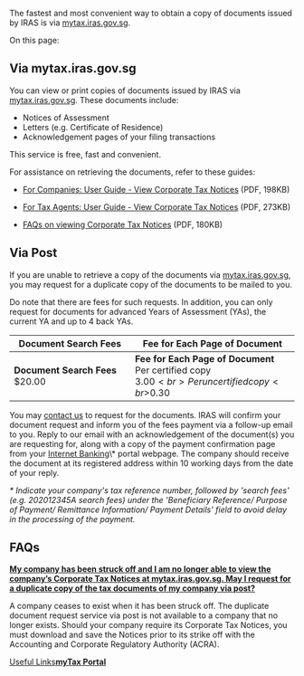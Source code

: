 The fastest and most convenient way to obtain a copy of documents issued by IRAS is via [mytax.iras.gov.sg](https://mytax.iras.gov.sg/ESVWeb/default.aspx "myTax Portal").

On this page:

## Via mytax.iras.gov.sg

You can view or print copies of documents issued by IRAS via [mytax.iras.gov.sg](https://mytax.iras.gov.sg/ESVWeb/default.aspx "mytax.iras.gov.sg").
These documents include:

- Notices of Assessment
- Letters (e.g. Certificate of Residence)
- Acknowledgement pages of your filing transactions

This service is free, fast and convenient.

For assistance on retrieving the documents, refer to these guides:

- [For Companies: User Guide - View Corporate Tax Notices](https://www.iras.gov.sg/media/docs/default-source/uploadedfiles/pdf/user-guide-(tp)_view-corporate-tax-notices.pdf?sfvrsn=46dbb898_14 "user guide (tp)_view corporate tax notices") (PDF, 198KB)
- [For Tax Agents: User Guide - View Corporate Tax Notices](https://www.iras.gov.sg/media/docs/default-source/uploadedfiles/pdf/user-guide-(ta)_view-corporate-tax-notices.pdf?sfvrsn=63e14010_9 "User Guide (TA)_View Corporate Tax Notices") (PDF, 273KB)

- [FAQs on viewing Corporate Tax Notices](https://www.iras.gov.sg/media/docs/default-source/uploadedfiles/pdf/faqs---view-corporate-tax-notices.pdf?sfvrsn=40f34f70_12 "FAQs - View Corporate Tax Notices") (PDF, 180KB)

## Via Post

If you are unable to retrieve a copy of the documents via [mytax.iras.gov.sg](https://mytax.iras.gov.sg/ESVWeb/default.aspx "mytax.iras.gov.sg"),
you may request for a duplicate copy of the documents to be mailed to you.

Do note that there are fees for such requests. In addition, you can only request for documents for advanced Years of Assessment (YAs), the current YA and up to 4 back YAs.

| Document Search Fees | Fee for Each Page of Document |
| --- | --- |
| **Document Search Fees** $20.00 | **Fee for Each Page of Document** <br>Per certified copy<br>$3.00<br>Per uncertified copy<br>$0.30 |

You may [contact us](https://www.iras.gov.sg/contact-us "call us") to request for the documents. IRAS will confirm your document request and inform
you of the fees payment via a follow-up email to you. Reply to our email with an acknowledgement of the document(s) you are requesting for, along with a copy of the payment confirmation page from your [Internet Banking](https://www.iras.gov.sg/quick-links/payments "Internet Banking")\\* portal webpage. The company should receive the document at its registered address within 10 working
days from the date of your reply.

_\*_ _Indicate your company's tax reference number, followed by 'search fees' (e.g. 202012345A search fees) under the 'Beneficiary Reference/ Purpose of Payment/ Remittance Information/ Payment Details' field to avoid delay in the processing of the payment._

## FAQs

[**My company has been struck off and I am no longer able to view the company’s Corporate Tax Notices at mytax.iras.gov.sg. May I request for a duplicate copy of the tax documents of my company via post?**](https://www.iras.gov.sg/taxes/corporate-income-tax/basics-of-corporate-income-tax/obtaining-a-copy-of-documents-issued-by-iras#my-company-has-been-struck-off-and-i-am-no-longer-able-to-view-the-company-s-corporate-tax-notices-at-mytax-iras-gov-sg--may-i-request-for-a-duplicate-copy-of-the-tax-documents-of-my-company-via-post-)

A company ceases to exist when it has been struck off. The duplicate document request service via post is not available to a company that no longer exists. Should your company require its Corporate Tax Notices, you must download and save the Notices prior to its strike off with the Accounting and Corporate Regulatory Authority (ACRA).


[Useful Links**myTax Portal**](https://mytax.iras.gov.sg/ESVWeb/default.aspx)